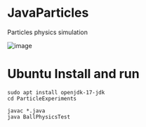 # JavaParticles
Particles physics simulation

![image](https://user-images.githubusercontent.com/7438866/164973679-c6a884a4-9710-4664-aa38-9888dbd6ffb7.png)

# Ubuntu Install and run 
```
sudo apt install openjdk-17-jdk
cd ParticleExperiments

javac *.java
java BallPhysicsTest

```
